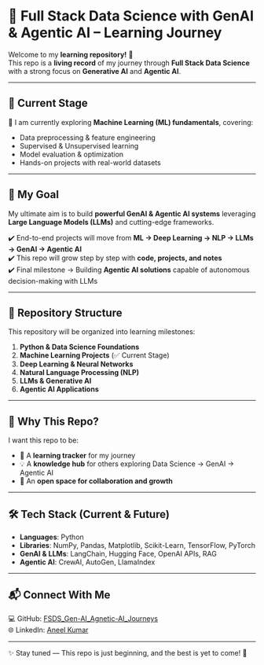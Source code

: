 # 🚀 Full Stack Data Science with GenAI & Agentic AI – Learning Journey  

Welcome to my **learning repository!** 🌱  
This repo is a **living record** of my journey through **Full Stack Data Science** with a strong focus on **Generative AI** and **Agentic AI**.  

---

## 📌 Current Stage  
🔹 I am currently exploring **Machine Learning (ML) fundamentals**, covering:  
- Data preprocessing & feature engineering  
- Supervised & Unsupervised learning  
- Model evaluation & optimization  
- Hands-on projects with real-world datasets  

---

## 🎯 My Goal  
My ultimate aim is to build **powerful GenAI & Agentic AI systems** leveraging **Large Language Models (LLMs)** and cutting-edge frameworks.  

✔️ End-to-end projects will move from **ML → Deep Learning → NLP → LLMs → GenAI → Agentic AI**  
✔️ This repo will grow step by step with **code, projects, and notes**  
✔️ Final milestone → Building **Agentic AI solutions** capable of autonomous decision-making with LLMs  

---

## 📂 Repository Structure  
This repository will be organized into learning milestones:  
1. **Python & Data Science Foundations**  
2. **Machine Learning Projects** (✅ Current Stage)  
3. **Deep Learning & Neural Networks**  
4. **Natural Language Processing (NLP)**  
5. **LLMs & Generative AI**  
6. **Agentic AI Applications**  

---

## 🌟 Why This Repo?  
I want this repo to be:  
- 📖 A **learning tracker** for my journey  
- 💡 A **knowledge hub** for others exploring Data Science → GenAI → Agentic AI  
- 🤝 An **open space for collaboration and growth**  

---

## 🛠️ Tech Stack (Current & Future)  
- **Languages**: Python  
- **Libraries**: NumPy, Pandas, Matplotlib, Scikit-Learn, TensorFlow, PyTorch  
- **GenAI & LLMs**: LangChain, Hugging Face, OpenAI APIs, RAG  
- **Agentic AI**: CrewAI, AutoGen, LlamaIndex  

---

## 📬 Connect With Me  
💻 GitHub: [FSDS_Gen-AI_Agnetic-AI_Journeys](https://github.com/Anil3656/FSDS_Gen-AI_Agnetic-AI_Journeys)  
🌐 LinkedIn: [Aneel Kumar](https://linkedin.com/in/aneelkumar1927)  

---

✨ Stay tuned — This repo is just beginning, and the best is yet to come! 🚀  
